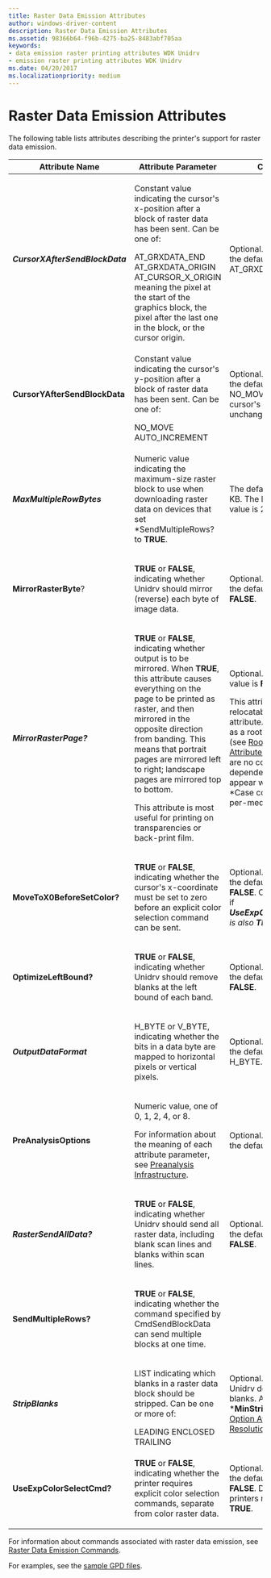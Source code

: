 ```yaml
---
title: Raster Data Emission Attributes
author: windows-driver-content
description: Raster Data Emission Attributes
ms.assetid: 98366b64-f96b-4275-ba25-8483abf705aa
keywords:
- data emission raster printing attributes WDK Unidrv
- emission raster printing attributes WDK Unidrv
ms.date: 04/20/2017
ms.localizationpriority: medium
---
```


# Raster Data Emission Attributes





The following table lists attributes describing the printer's support for raster data emission.

<table>
<colgroup>
<col width="33%" />
<col width="33%" />
<col width="33%" />
</colgroup>
<thead>
<tr class="header">
<th>Attribute Name</th>
<th>Attribute Parameter</th>
<th>Comments</th>
</tr>
</thead>
<tbody>
<tr class="odd">
<td><p><em><strong>CursorXAfterSendBlockData</strong></p></td>
<td><p>Constant value indicating the cursor&#39;s x-position after a block of raster data has been sent. Can be one of:</p>
AT_GRXDATA_END
AT_GRXDATA_ORIGIN
AT_CURSOR_X_ORIGIN
meaning the pixel at the start of the graphics block, the pixel after the last one in the block, or the cursor origin.</td>
<td><p>Optional. If not specified, the default value is AT_GRXDATA_END.</p></td>
</tr>
<tr class="even">
<td><p></em><strong>CursorYAfterSendBlockData</strong></p></td>
<td><p>Constant value indicating the cursor&#39;s y-position after a block of raster data has been sent. Can be one of:</p>
NO_MOVE
AUTO_INCREMENT</td>
<td><p>Optional. If not specified, the default value is NO_MOVE, meaning the cursor&#39;s y-position is unchanged.</p></td>
</tr>
<tr class="odd">
<td><p><em><strong>MaxMultipleRowBytes</strong></p></td>
<td><p>Numeric value indicating the maximum-size raster block to use when downloading raster data on devices that set *SendMultipleRows? to <strong>TRUE</strong>.</p></td>
<td><p>The default value is 32 KB. The largest allowed value is 256 KB.</p></td>
</tr>
<tr class="even">
<td><p></em><strong>MirrorRasterByte</strong>?</p></td>
<td><p><strong>TRUE</strong> or <strong>FALSE</strong>, indicating whether Unidrv should mirror (reverse) each byte of image data.</p></td>
<td><p>Optional. If not specified, the default value is <strong>FALSE</strong>.</p></td>
</tr>
<tr class="odd">
<td><p><em><strong>MirrorRasterPage?</strong></p></td>
<td><p><strong>TRUE</strong> or <strong>FALSE</strong>, indicating whether output is to be mirrored. When <strong>TRUE</strong>, this attribute causes everything on the page to be printed as raster, and then mirrored in the opposite direction from banding. This means that portrait pages are mirrored left to right; landscape pages are mirrored top to bottom.</p>
<p>This attribute is most useful for printing on transparencies or back-print film.</p></td>
<td><p>Optional. The default value is <strong>FALSE</strong>.</p>
<p>This attribute is a relocatable global attribute. It may appear as a root-level attribute (see <a href="root-level-only-attributes.md" data-raw-source="[Root-Level-Only Attributes](root-level-only-attributes.md)">Root-Level-Only Attributes</a>) when there are no configuration dependencies, or it may appear with *Option or *Case constructs on a per-media type basis.</p></td>
</tr>
<tr class="even">
<td><p></em><strong>MoveToX0BeforeSetColor?</strong></p></td>
<td><p><strong>TRUE</strong> or <strong>FALSE</strong>, indicating whether the cursor&#39;s x-coordinate must be set to zero before an explicit color selection command can be sent.</p></td>
<td><p>Optional. If not specified, the default value is <strong>FALSE</strong>. Can be <strong>TRUE</strong> only if <em><strong>UseExpColorSelectCmd?</strong> is also <strong>TRUE</strong>.</p></td>
</tr>
<tr class="odd">
<td><p></em><strong>OptimizeLeftBound?</strong></p></td>
<td><p><strong>TRUE</strong> or <strong>FALSE</strong>, indicating whether Unidrv should remove blanks at the left bound of each band.</p></td>
<td><p>Optional. If not specified, the default value is <strong>FALSE</strong>.</p></td>
</tr>
<tr class="even">
<td><p><em><strong>OutputDataFormat</strong></p></td>
<td><p>H_BYTE or V_BYTE, indicating whether the bits in a data byte are mapped to horizontal pixels or vertical pixels.</p></td>
<td><p>Optional. If not specified, the default value is H_BYTE.</p></td>
</tr>
<tr class="odd">
<td><p></em><strong>PreAnalysisOptions</strong></p></td>
<td><p>Numeric value, one of 0, 1, 2, 4, or 8.</p>
<p>For information about the meaning of each attribute parameter, see <a href="preanalysis-infrastructure.md" data-raw-source="[Preanalysis Infrastructure](preanalysis-infrastructure.md)">Preanalysis Infrastructure</a>.</p></td>
<td><p>Optional. If not specified, the default value is 1.</p></td>
</tr>
<tr class="even">
<td><p><em><strong>RasterSendAllData?</strong></p></td>
<td><p><strong>TRUE</strong> or <strong>FALSE</strong>, indicating whether Unidrv should send all raster data, including blank scan lines and blanks within scan lines.</p></td>
<td><p>Optional. If not specified, the default value is <strong>FALSE</strong>.</p></td>
</tr>
<tr class="odd">
<td><p></em><strong>SendMultipleRows?</strong></p></td>
<td><p><strong>TRUE</strong> or <strong>FALSE</strong>, indicating whether the command specified by CmdSendBlockData can send multiple blocks at one time.</p></td>
<td></td>
</tr>
<tr class="even">
<td><p><em><strong>StripBlanks</strong></p></td>
<td><p>LIST indicating which blanks in a raster data block should be stripped. Can be one or more of:</p>
LEADING
ENCLOSED
TRAILING</td>
<td><p>Optional. If not specified, Unidrv does not strip any blanks. Also see *<strong>MinStripBlankPixels</strong> in <a href="option-attributes-for-the-resolution-feature.md" data-raw-source="[Option Attributes for the Resolution Feature](option-attributes-for-the-resolution-feature.md)">Option Attributes for the Resolution Feature</a>.</p></td>
</tr>
<tr class="odd">
<td><p></em><strong>UseExpColorSelectCmd?</strong></p></td>
<td><p><strong>TRUE</strong> or <strong>FALSE</strong>, indicating whether the printer requires explicit color selection commands, separate from color raster data.</p></td>
<td><p>Optional. If not specified, the default value is <strong>FALSE</strong>. Dot-matrix printers require a value of <strong>TRUE</strong>.</p></td>
</tr>
</tbody>
</table>

 

For information about commands associated with raster data emission, see [Raster Data Emission Commands](raster-data-emission-commands.md).

For examples, see the [sample GPD files](sample-gpd-files.md).

 

 




